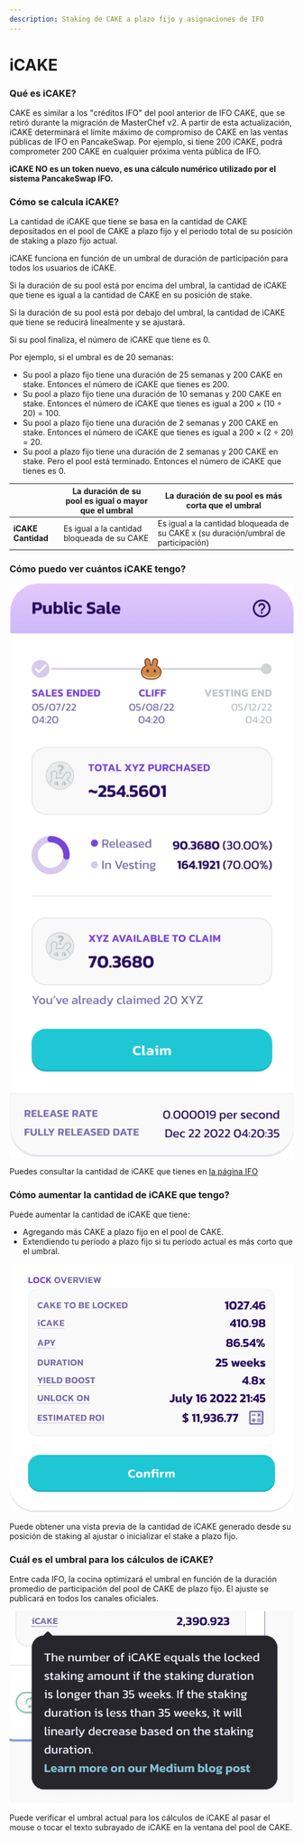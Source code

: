 ```yaml
---
description: Staking de CAKE a plazo fijo y asignaciones de IFO
---
```


# iCAKE

### Qué es **iCAKE?**

CAKE es similar a los "créditos IFO" del pool anterior de IFO CAKE, que se retiró durante la migración de MasterChef v2. A partir de esta actualización, iCAKE determinará el límite máximo de compromiso de CAKE en las ventas públicas de IFO en PancakeSwap. Por ejemplo, si tiene 200 iCAKE, podrá comprometer 200 CAKE en cualquier próxima venta pública de IFO.&#x20;

**iCAKE NO es un token nuevo, es una cálculo numérico utilizado por el sistema PancakeSwap IFO.**

### Cómo se calcula iCAKE?

La cantidad de iCAKE que tiene se basa en la cantidad de CAKE depositados en el pool de CAKE a plazo fijo y el periodo total de su posición de staking a plazo fijo actual.

iCAKE funciona en función de un umbral de duración de participación para todos los usuarios de iCAKE.&#x20;

Si la duración de su pool está por encima del umbral, la cantidad de iCAKE que tiene es igual a la cantidad de CAKE en su posición de stake.&#x20;

Si la duración de su pool está por debajo del umbral, la cantidad de iCAKE que tiene se reducirá linealmente y se ajustará.&#x20;

Si su pool finaliza, el número de iCAKE que tiene es 0.&#x20;



Por ejemplo, si el umbral es de 20 semanas:

* Su pool a plazo fijo tiene una duración de 25 semanas y 200 CAKE en stake. Entonces el número de iCAKE que tienes es 200.
* Su pool a plazo fijo tiene una duración de 10 semanas y 200 CAKE en stake. Entonces el número de iCAKE que tienes es igual a 200 × (10 ÷ 20) = 100.
* Su pool a plazo fijo tiene una duración de 2 semanas y 200 CAKE en stake. Entonces el número de iCAKE que tienes es igual a 200 × (2 ÷ 20) = 20.
* Su pool a plazo fijo tiene una duración de 2 semanas y 200 CAKE en stake. Pero el pool está terminado. Entonces el número de iCAKE que tienes es 0.

|                    | La duración de su pool es igual o mayor que el umbral | La duración de su pool es más corta que el umbral                                   |
| ------------------ | ----------------------------------------------------- | ----------------------------------------------------------------------------------- |
| **iCAKE Cantidad** | Es igual a la cantidad bloqueada de su CAKE           | Es igual a la cantidad bloqueada de su CAKE x (su duración/umbral de participación) |

### Cómo puedo ver cuántos iCAKE tengo?

![](<../../.gitbook/assets/image (172).png>)

Puedes consultar la cantidad de iCAKE que tienes en [la página IFO](https://pancakeswap.finance/ifo)

### Cómo aumentar la cantidad de iCAKE que tengo?

Puede aumentar la cantidad de iCAKE que tiene:

* Agregando más CAKE a plazo fijo en el pool de CAKE.
* Extendiendo tu período a plazo fijo si tu período actual es más corto que el umbral.

****![](<../../.gitbook/assets/image (175).png>)****

Puede obtener una vista previa de la cantidad de iCAKE generado desde su posición de staking al ajustar o inicializar el stake a plazo fijo.

### Cuál es el umbral para los cálculos de iCAKE?

Entre cada IFO, la cocina optimizará el umbral en función de la duración promedio de participación del pool de CAKE de plazo fijo. El ajuste se publicará en todos los canales oficiales.

![](<../../.gitbook/assets/image (174).png>)

Puede verificar el umbral actual para los cálculos de iCAKE al pasar el mouse o tocar el texto subrayado de iCAKE en la ventana del pool de CAKE.
